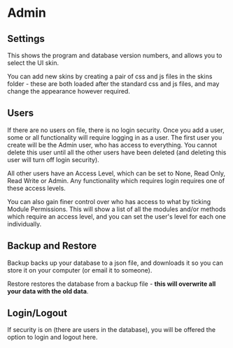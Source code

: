 # Admin

## Settings

This shows the program and database version numbers, and allows you to select the UI skin. 

You can add new skins by creating a pair of css and js files in the skins folder - these are both loaded
after the standard css and js files, and may change the appearance however required.

## Users

If there are no users on file, there is no login security. Once you add a user, some or all functionality will 
require logging in as a user. The first user you create will be the Admin user, who has access to everything. 
You cannot delete this user until all the other users have been deleted (and deleting this user will turn off 
login security).

All other users have an Access Level, which can be set to None, Read Only, Read Write or Admin. Any functionality
which requires login requires one of these access levels.

You can also gain finer control over who has access to what by ticking Module Permissions. This will show a list of
all the modules and/or methods which require an access level, and you can set the user's level for each one individually.

## Backup and Restore

Backup backs up your database to a json file, and downloads it so you can store it on your computer (or email it to someone).

Restore restores the database from a backup file - **this will overwrite all your data with the old data**.

## Login/Logout

If security is on (there are users in the database), you will be offered the option to login and logout here.


